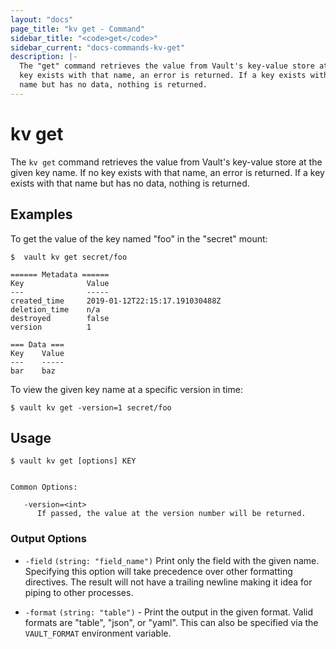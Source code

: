 ```yaml
---
layout: "docs"
page_title: "kv get - Command"
sidebar_title: "<code>get</code>"
sidebar_current: "docs-commands-kv-get"
description: |-
  The "get" command retrieves the value from Vault's key-value store at the given key name. If no
  key exists with that name, an error is returned. If a key exists with that
  name but has no data, nothing is returned.
---
```


# kv get

The `kv get` command retrieves the value from Vault's key-value store at the given key name. If no
  key exists with that name, an error is returned. If a key exists with that
  name but has no data, nothing is returned.

## Examples

To get the value of the key named "foo" in the "secret" mount:

```text
$  vault kv get secret/foo

====== Metadata ======
Key              Value
---              -----
created_time     2019-01-12T22:15:17.191030488Z
deletion_time    n/a
destroyed        false
version          1

=== Data ===
Key    Value
---    -----
bar    baz

```

To view the given key name at a specific version in time:

```text
$ vault kv get -version=1 secret/foo
```

## Usage

```text 
$ vault kv get [options] KEY


Common Options:

   -version=<int>
      If passed, the value at the version number will be returned.
```
### Output Options

- `-field` `(string: "field_name")`
  Print only the field with the given name. Specifying this option will
  take precedence over other formatting directives. The result will not
  have a trailing newline making it idea for piping to other processes.

- `-format` `(string: "table")` - Print the output in the given format. Valid
  formats are "table", "json", or "yaml". This can also be specified via the
  `VAULT_FORMAT` environment variable.
